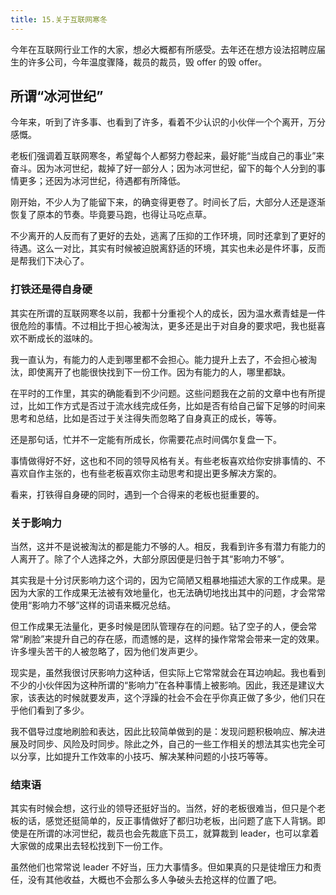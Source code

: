```yaml
---
title: 15.关于互联网寒冬
---
```


今年在互联网行业工作的大家，想必大概都有所感受。去年还在想方设法招聘应届生的许多公司，今年温度骤降，裁员的裁员，毁 offer 的毁 offer。

<!--more-->

## 所谓“冰河世纪”

今年来，听到了许多事、也看到了许多，看着不少认识的小伙伴一个个离开，万分感慨。

老板们强调着互联网寒冬，希望每个人都努力卷起来，最好能“当成自己的事业”来奋斗。因为冰河世纪，裁掉了好一部分人；因为冰河世纪，留下的每个人分到的事情更多；还因为冰河世纪，待遇都有所降低。

刚开始，不少人为了能留下来，的确变得更卷了。时间长了后，大部分人还是逐渐恢复了原本的节奏。毕竟要马跑，也得让马吃点草。

不少离开的人反而有了更好的去处，逃离了压抑的工作环境，同时还拿到了更好的待遇。这么一对比，其实有时候被迫脱离舒适的环境，其实也未必是件坏事，反而是帮我们下决心了。

### 打铁还是得自身硬

其实在所谓的互联网寒冬以前，我都十分重视个人的成长，因为温水煮青蛙是一件很危险的事情。不过相比于担心被淘汰，更多还是出于对自身的要求吧，我也挺喜欢不断成长的滋味的。

我一直认为，有能力的人走到哪里都不会担心。能力提升上去了，不会担心被淘汰，即使离开了也能很快找到下一份工作。因为有能力的人，哪里都缺。

在平时的工作里，其实的确能看到不少问题。这些问题我在之前的文章中也有所提过，比如工作方式是否过于流水线完成任务，比如是否有给自己留下足够的时间来思考和总结，比如是否过于关注得失而忽略了自身真正的成长，等等。

还是那句话，忙并不一定能有所成长，你需要花点时间偶尔复盘一下。

事情做得好不好，这也和不同的领导风格有关。有些老板喜欢给你安排事情的、不喜欢自作主张的，也有些老板喜欢你主动思考和提出更多解决方案的。

看来，打铁得自身硬的同时，遇到一个合得来的老板也挺重要的。

### 关于影响力

当然，这并不是说被淘汰的都是能力不够的人。相反，我看到许多有潜力有能力的人离开了。除了个人选择之外，大部分原因便是归咎于其“影响力不够”。

其实我是十分讨厌影响力这个词的，因为它简陋又粗暴地描述大家的工作成果。是因为大家的工作成果无法被有效地量化，也无法确切地找出其中的问题，才会常常使用“影响力不够”这样的词语来概况总结。

但工作成果无法量化，更多时候是团队管理存在的问题。钻了空子的人，便会常常“刷脸”来提升自己的存在感，而遗憾的是，这样的操作常常会带来一定的效果。许多埋头苦干的人被忽略了，因为他们发声更少。

现实是，虽然我很讨厌影响力这种话，但实际上它常常就会在耳边响起。我也看到不少的小伙伴因为这种所谓的“影响力”在各种事情上被影响。因此，我还是建议大家，该表达的时候就要发声，这个浮躁的社会不会在乎你真正做了多少，他们只在乎他们看到了多少。

我不倡导过度地刷脸和表达，因此比较简单做到的是：发现问题积极响应、解决进展及时同步、风险及时同步。除此之外，自己的一些工作相关的想法其实也完全可以分享，比如提升工作效率的小技巧、解决某种问题的小技巧等等。

### 结束语

其实有时候会想，这行业的领导还挺好当的。当然，好的老板很难当，但只是个老板的话，感觉还挺简单的，反正事情做好了都归功老板，出问题了底下人背锅。即使是在所谓的冰河世纪，裁员也会先裁底下员工，就算裁到 leader，也可以拿着大家做的成果出去轻松找到下一份工作。

虽然他们也常常说 leader 不好当，压力大事情多。但如果真的只是徒增压力和责任，没有其他收益，大概也不会那么多人争破头去抢这样的位置了吧。